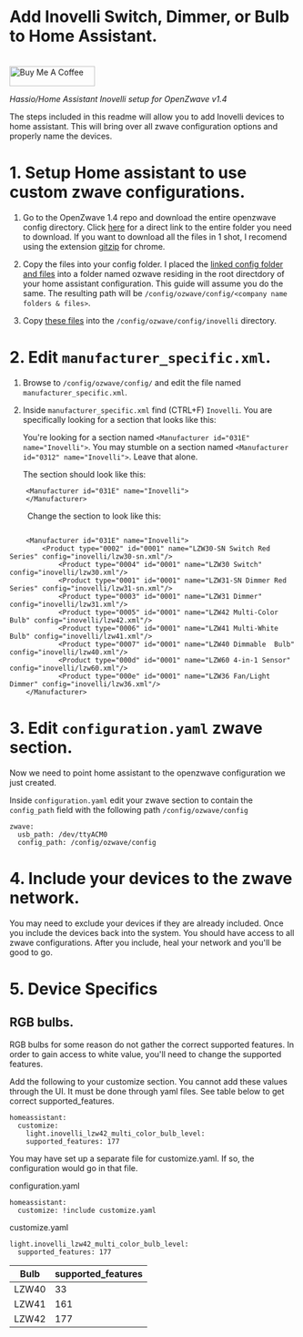 # Add Inovelli Switch, Dimmer, or Bulb to Home Assistant.
<br><a href="https://www.buymeacoffee.com/Petro31" target="_blank"><img src="https://cdn.buymeacoffee.com/buttons/default-black.png" width="150px" height="35px" alt="Buy Me A Coffee" style="height: 35px !important;width: 150px !important;" ></a>

_Hassio/Home Assistant Inovelli setup for OpenZwave v1.4_

The steps included in this readme will allow you to add Inovelli devices to home assistant.  This will bring over all zwave configuration options and properly name the devices.

# 1.  Setup Home assistant to use custom zwave configurations.

1.  Go to the OpenZwave 1.4 repo and download the entire openzwave config directory.  Click [here](https://github.com/OpenZWave/open-zwave/tree/1.4/config) for a direct link to the entire folder you need to download.  If you want to download all the files in 1 shot, I recomend using the extension [gitzip](https://chrome.google.com/webstore/detail/gitzip-for-github/ffabmkklhbepgcgfonabamgnfafbdlkn?hl=en) for chrome.

2.  Copy the files into your config folder.  I placed the [linked config folder and files](https://github.com/home-assistant/open-zwave/tree/hass/config) into a folder named ozwave residing in the root directdory of your home assistant configuration.  This guide will assume you do the same.  The resulting path will be `/config/ozwave/config/<company name folders & files>`.
 
3.  Copy [these files](https://github.com/InovelliUSA/OpenZWave/tree/master/config/inovelli) into the `/config/ozwave/config/inovelli` directory.

# 2. Edit `manufacturer_specific.xml`.

1.  Browse to `/config/ozwave/config/` and edit the file named `manufacturer_specific.xml`.

2.  Inside `manufacturer_specific.xml` find (CTRL+F) `Inovelli`.  You are specifically looking for a section that looks like this:

    You're looking for a section named `<Manufacturer id="031E" name="Inovelli">`.  You may stumble on a section named `<Manufacturer id="0312" name="Inovelli">`.  Leave that alone.

    The section should look like this:

```
	<Manufacturer id="031E" name="Inovelli">
	</Manufacturer>
```

&nbsp;&nbsp;&nbsp;&nbsp;&nbsp;&nbsp;&nbsp;&nbsp;Change the section to look like this:
```

	<Manufacturer id="031E" name="Inovelli">
		<Product type="0002" id="0001" name="LZW30-SN Switch Red Series" config="inovelli/lzw30-sn.xml"/>
        	<Product type="0004" id="0001" name="LZW30 Switch" config="inovelli/lzw30.xml"/>
        	<Product type="0001" id="0001" name="LZW31-SN Dimmer Red Series" config="inovelli/lzw31-sn.xml"/>
        	<Product type="0003" id="0001" name="LZW31 Dimmer" config="inovelli/lzw31.xml"/>
        	<Product type="0005" id="0001" name="LZW42 Multi-Color Bulb" config="inovelli/lzw42.xml"/>
        	<Product type="0006" id="0001" name="LZW41 Multi-White Bulb" config="inovelli/lzw41.xml"/>
        	<Product type="0007" id="0001" name="LZW40 Dimmable  Bulb" config="inovelli/lzw40.xml"/>
        	<Product type="000d" id="0001" name="LZW60 4-in-1 Sensor" config="inovelli/lzw60.xml"/>
        	<Product type="000e" id="0001" name="LZW36 Fan/Light Dimmer" config="inovelli/lzw36.xml"/>
	</Manufacturer>
```
   
# 3. Edit `configuration.yaml` zwave section.

Now we need to point home assistant to the openzwave configuration we just created.

Inside `configuration.yaml` edit your zwave section to contain the `config_path` field with the following path `/config/ozwave/config`
   
```
zwave:
  usb_path: /dev/ttyACM0
  config_path: /config/ozwave/config
```
   
# 4. Include your devices to the zwave network.

You may need to exclude your devices if they are already included.  Once you include the devices back into the system.  You should have access to all zwave configurations.  After you include, heal your network and you'll be good to go.

# 5. Device Specifics

## RGB bulbs.

RGB bulbs for some reason do not gather the correct supported features.  In order to gain access to white value, you'll need to change the supported features.

Add the following to your customize section.  You cannot add these values through the UI.  It must be done through yaml files.  See table below to get correct supported_features.

```
homeassistant:
  customize:
    light.inovelli_lzw42_multi_color_bulb_level:
    supported_features: 177
```
You may have set up a separate file for customize.yaml.  If so, the configuration would go in that file.

configuration.yaml
```
homeassistant:
  customize: !include customize.yaml
```
customize.yaml
```
light.inovelli_lzw42_multi_color_bulb_level:
  supported_features: 177
```

Bulb | supported_features
---|---
LZW40| 33
LZW41| 161
LZW42| 177
